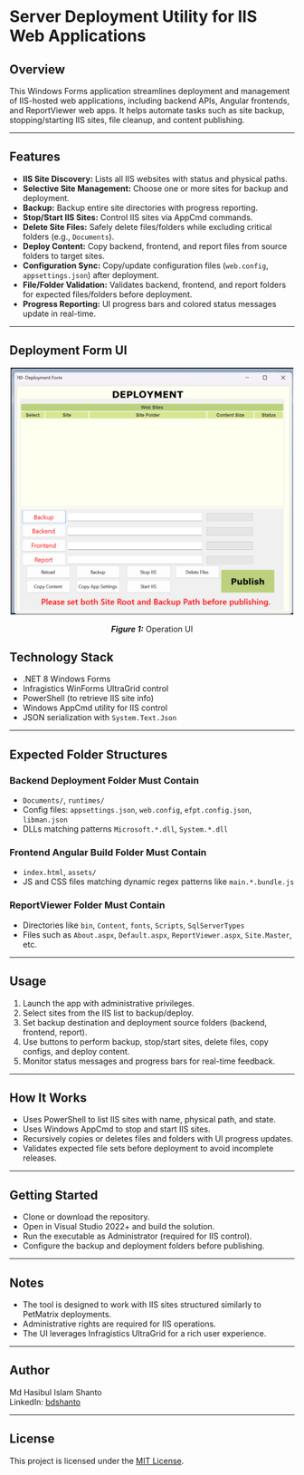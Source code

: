# Server Deployment Utility for IIS Web Applications


## Overview

This Windows Forms application streamlines deployment and management of IIS-hosted web applications, including backend APIs, Angular frontends, and ReportViewer web apps. It helps automate tasks such as site backup, stopping/starting IIS sites, file cleanup, and content publishing.

---

## Features

- **IIS Site Discovery:** Lists all IIS websites with status and physical paths.
- **Selective Site Management:** Choose one or more sites for backup and deployment.
- **Backup:** Backup entire site directories with progress reporting.
- **Stop/Start IIS Sites:** Control IIS sites via AppCmd commands.
- **Delete Site Files:** Safely delete files/folders while excluding critical folders (e.g., `Documents`).
- **Deploy Content:** Copy backend, frontend, and report files from source folders to target sites.
- **Configuration Sync:** Copy/update configuration files (`web.config`, `appsettings.json`) after deployment.
- **File/Folder Validation:** Validates backend, frontend, and report folders for expected files/folders before deployment.
- **Progress Reporting:** UI progress bars and colored status messages update in real-time.

---
## Deployment Form UI

<p align="center">
  <img src="resources/resource-01.png" alt="Resource Image" width="500"/> 
</p>
<p align="center"><strong><em>Figure 1:</em></strong> Operation UI</p>

## Technology Stack

- .NET 8 Windows Forms
- Infragistics WinForms UltraGrid control
- PowerShell (to retrieve IIS site info)
- Windows AppCmd utility for IIS control
- JSON serialization with `System.Text.Json`

---

## Expected Folder Structures

### Backend Deployment Folder Must Contain
- `Documents/`, `runtimes/`
- Config files: `appsettings.json`, `web.config`, `efpt.config.json`, `libman.json`
- DLLs matching patterns `Microsoft.*.dll`, `System.*.dll`

### Frontend Angular Build Folder Must Contain
- `index.html`, `assets/`
- JS and CSS files matching dynamic regex patterns like `main.*.bundle.js`

### ReportViewer Folder Must Contain
- Directories like `bin`, `Content`, `fonts`, `Scripts`, `SqlServerTypes`
- Files such as `About.aspx`, `Default.aspx`, `ReportViewer.aspx`, `Site.Master`, etc.

---

## Usage

1. Launch the app with administrative privileges.
2. Select sites from the IIS list to backup/deploy.
3. Set backup destination and deployment source folders (backend, frontend, report).
4. Use buttons to perform backup, stop/start sites, delete files, copy configs, and deploy content.
5. Monitor status messages and progress bars for real-time feedback.

---

## How It Works

- Uses PowerShell to list IIS sites with name, physical path, and state.
- Uses Windows AppCmd to stop and start IIS sites.
- Recursively copies or deletes files and folders with UI progress updates.
- Validates expected file sets before deployment to avoid incomplete releases.

---

## Getting Started

- Clone or download the repository.
- Open in Visual Studio 2022+ and build the solution.
- Run the executable as Administrator (required for IIS control).
- Configure the backup and deployment folders before publishing.

---

## Notes

- The tool is designed to work with IIS sites structured similarly to PetMatrix deployments.
- Administrative rights are required for IIS operations.
- The UI leverages Infragistics UltraGrid for a rich user experience.

---

## Author

Md Hasibul Islam Shanto  
LinkedIn: [bdshanto](https://www.linkedin.com/in/bdshanto)

---

## License

This project is licensed under the [MIT License](LICENSE).

